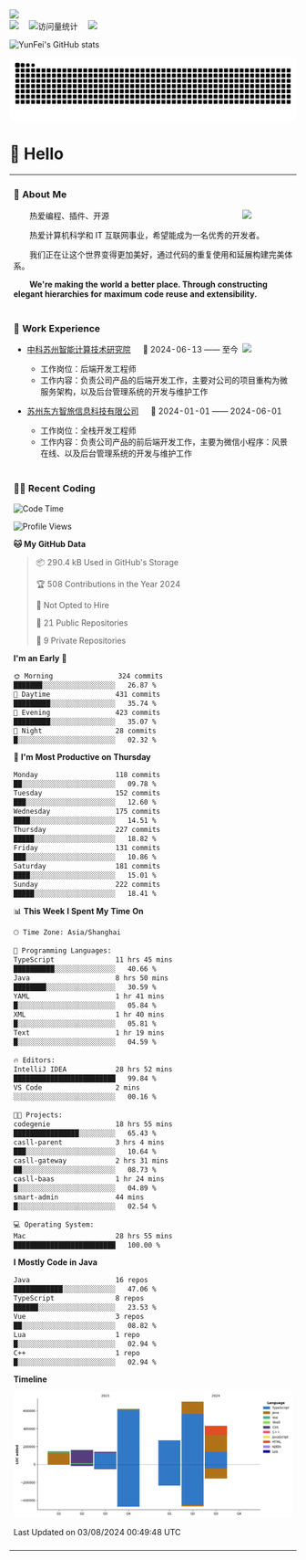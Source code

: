   <!-- dynamic typing effect 动态打字效果 -->
  <div>
    <a href="http://yunfei.plus">
      <img src="https://readme-typing-svg.demolab.com?font=Fira+Code&pause=1000&width=435&lines=console.log(%22Hello%2C%20World%22);祝您今天愉快!&center=true&size=27" />
    </a>
  </div>

  <div>
    <a href="http://yunfei.plus/"><img src="https://img.shields.io/badge/Website-博客-8c36db" /></a>&emsp;
    <!-- visitor -->
    <img src="https://komarev.com/ghpvc/?username=yunfeidog&label=Views&color=orange&style=flat" alt="访问量统计" />&emsp;
    <!-- wakatime -->    
    <a href="https://wakatime.com/@yunfeidog"><img src="https://wakatime.com/badge/user/42d0678c-368b-448b-9a77-5d21c5b55352.svg" /></a>
  </div>

![YunFei's GitHub stats](https://github-readme-stats.vercel.app/api?username=yunfeidog)

![snake](./dist/github-contribution-grid-snake.svg)

#  🙋 Hello

<table>


<tr><td>

### 🤺 About Me

<img align="right" width="88" src="https://cdn.jsdelivr.net/gh/yunfeidog/yunfeidog/assets/images/jobs.png" />

<p>&emsp;&emsp;热爱编程、插件、开源</p>
<p>&emsp;&emsp;热爱计算机科学和 IT 互联网事业，希望能成为一名优秀的开发者。</p>
<p>&emsp;&emsp;我们正在让这个世界变得更加美好，通过代码的重复使用和延展构建完美体系。</p>
<p>&emsp;&emsp;<strong>We're making the world a better place. Through constructing elegant hierarchies for maximum code reuse and extensibility.</strong></p>

</td></tr> 

<tr><td>

### 🏢 Work Experience

<img align="right" width="88" src="https://cdn.jsdelivr.net/gh/yunfeidog/yunfeidog/assets/images/yuanze.png" />

- [中科苏州智能计算技术研究院](http://iict.ac.cn/sy) &emsp; 📌 2024-06-13 —— 至今

  - 工作岗位：后端开发工程师
  - 工作内容：负责公司产品的后端开发工作，主要对公司的项目重构为微服务架构，以及后台管理系统的开发与维护工作

- [苏州东方智旅信息科技有限公司](http://www.leyoobao.com/) &emsp; 📌 2024-01-01 —— 2024-06-01

    - 工作岗位：全栈开发工程师
    - 工作内容：负责公司产品的前后端开发工作，主要为微信小程序：风景在线、以及后台管理系统的开发与维护工作


</td></tr>

<tr><td>

### 👩‍💻 Recent Coding
<!--START_SECTION:waka-->
![Code Time](http://img.shields.io/badge/Code%20Time-1%2C511%20hrs%203%20mins-blue)

![Profile Views](http://img.shields.io/badge/Profile%20Views-2-blue)

**🐱 My GitHub Data** 

> 📦 290.4 kB Used in GitHub's Storage 
 > 
> 🏆 508 Contributions in the Year 2024
 > 
> 🚫 Not Opted to Hire
 > 
> 📜 21 Public Repositories 
 > 
> 🔑 9 Private Repositories 
 > 
**I'm an Early 🐤** 

```text
🌞 Morning                324 commits         ███████░░░░░░░░░░░░░░░░░░   26.87 % 
🌆 Daytime                431 commits         █████████░░░░░░░░░░░░░░░░   35.74 % 
🌃 Evening                423 commits         █████████░░░░░░░░░░░░░░░░   35.07 % 
🌙 Night                  28 commits          █░░░░░░░░░░░░░░░░░░░░░░░░   02.32 % 
```
📅 **I'm Most Productive on Thursday** 

```text
Monday                   118 commits         ██░░░░░░░░░░░░░░░░░░░░░░░   09.78 % 
Tuesday                  152 commits         ███░░░░░░░░░░░░░░░░░░░░░░   12.60 % 
Wednesday                175 commits         ████░░░░░░░░░░░░░░░░░░░░░   14.51 % 
Thursday                 227 commits         █████░░░░░░░░░░░░░░░░░░░░   18.82 % 
Friday                   131 commits         ███░░░░░░░░░░░░░░░░░░░░░░   10.86 % 
Saturday                 181 commits         ████░░░░░░░░░░░░░░░░░░░░░   15.01 % 
Sunday                   222 commits         █████░░░░░░░░░░░░░░░░░░░░   18.41 % 
```


📊 **This Week I Spent My Time On** 

```text
🕑︎ Time Zone: Asia/Shanghai

💬 Programming Languages: 
TypeScript               11 hrs 45 mins      ██████████░░░░░░░░░░░░░░░   40.66 % 
Java                     8 hrs 50 mins       ████████░░░░░░░░░░░░░░░░░   30.59 % 
YAML                     1 hr 41 mins        █░░░░░░░░░░░░░░░░░░░░░░░░   05.84 % 
XML                      1 hr 40 mins        █░░░░░░░░░░░░░░░░░░░░░░░░   05.81 % 
Text                     1 hr 19 mins        █░░░░░░░░░░░░░░░░░░░░░░░░   04.59 % 

🔥 Editors: 
IntelliJ IDEA            28 hrs 52 mins      █████████████████████████   99.84 % 
VS Code                  2 mins              ░░░░░░░░░░░░░░░░░░░░░░░░░   00.16 % 

🐱‍💻 Projects: 
codegenie                18 hrs 55 mins      ████████████████░░░░░░░░░   65.43 % 
casll-parent             3 hrs 4 mins        ███░░░░░░░░░░░░░░░░░░░░░░   10.64 % 
casll-gateway            2 hrs 31 mins       ██░░░░░░░░░░░░░░░░░░░░░░░   08.73 % 
casll-baas               1 hr 24 mins        █░░░░░░░░░░░░░░░░░░░░░░░░   04.89 % 
smart-admin              44 mins             █░░░░░░░░░░░░░░░░░░░░░░░░   02.54 % 

💻 Operating System: 
Mac                      28 hrs 55 mins      █████████████████████████   100.00 % 
```

**I Mostly Code in Java** 

```text
Java                     16 repos            ████████████░░░░░░░░░░░░░   47.06 % 
TypeScript               8 repos             ██████░░░░░░░░░░░░░░░░░░░   23.53 % 
Vue                      3 repos             ██░░░░░░░░░░░░░░░░░░░░░░░   08.82 % 
Lua                      1 repo              █░░░░░░░░░░░░░░░░░░░░░░░░   02.94 % 
C++                      1 repo              █░░░░░░░░░░░░░░░░░░░░░░░░   02.94 % 
```



**Timeline**

![Lines of Code chart](https://raw.githubusercontent.com/yunfeidog/yunfeidog/main/assets/bar_graph.png)


 Last Updated on 03/08/2024 00:49:48 UTC
<!--END_SECTION:waka-->

</td></tr>




<tr><td>

